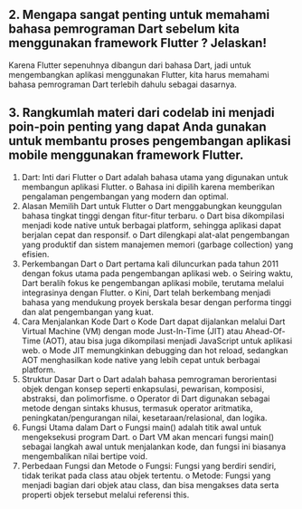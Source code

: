 ## 2. Mengapa sangat penting untuk memahami bahasa pemrograman Dart sebelum kita menggunakan framework Flutter ? Jelaskan!

Karena Flutter sepenuhnya dibangun dari bahasa Dart, jadi untuk mengembangkan aplikasi menggunakan Flutter, kita harus memahami bahasa pemrograman Dart terlebih dahulu sebagai dasarnya.

## 3. Rangkumlah materi dari codelab ini menjadi poin-poin penting yang dapat Anda gunakan untuk membantu proses pengembangan aplikasi mobile menggunakan framework Flutter.
1.	Dart: Inti dari Flutter
o	Dart adalah bahasa utama yang digunakan untuk membangun aplikasi Flutter.
o	Bahasa ini dipilih karena memberikan pengalaman pengembangan yang modern dan optimal.
2.	Alasan Memilih Dart untuk Flutter
o	Dart menggabungkan keunggulan bahasa tingkat tinggi dengan fitur-fitur terbaru.
o	Dart bisa dikompilasi menjadi kode native untuk berbagai platform, sehingga aplikasi dapat berjalan cepat dan responsif.
o	Dart dilengkapi alat-alat pengembangan yang produktif dan sistem manajemen memori (garbage collection) yang efisien.
3.	Perkembangan Dart
o	Dart pertama kali diluncurkan pada tahun 2011 dengan fokus utama pada pengembangan aplikasi web.
o	Seiring waktu, Dart beralih fokus ke pengembangan aplikasi mobile, terutama melalui integrasinya dengan Flutter.
o	Kini, Dart telah berkembang menjadi bahasa yang mendukung proyek berskala besar dengan performa tinggi dan alat pengembangan yang kuat.
4.	Cara Menjalankan Kode Dart
o	Kode Dart dapat dijalankan melalui Dart Virtual Machine (VM) dengan mode Just-In-Time (JIT) atau Ahead-Of-Time (AOT), atau bisa juga dikompilasi menjadi JavaScript untuk aplikasi web.
o	Mode JIT memungkinkan debugging dan hot reload, sedangkan AOT menghasilkan kode native yang lebih cepat untuk berbagai platform.
5.	Struktur Dasar Dart
o	Dart adalah bahasa pemrograman berorientasi objek dengan konsep seperti enkapsulasi, pewarisan, komposisi, abstraksi, dan polimorfisme.
o	Operator di Dart digunakan sebagai metode dengan sintaks khusus, termasuk operator aritmatika, peningkatan/pengurangan nilai, kesetaraan/relasional, dan logika.
6.	Fungsi Utama dalam Dart
o	Fungsi main() adalah titik awal untuk mengeksekusi program Dart.
o	Dart VM akan mencari fungsi main() sebagai langkah awal untuk menjalankan kode, dan fungsi ini biasanya mengembalikan nilai bertipe void.
7.	Perbedaan Fungsi dan Metode
o	Fungsi: Fungsi yang berdiri sendiri, tidak terikat pada class atau objek tertentu.
o	Metode: Fungsi yang menjadi bagian dari objek atau class, dan bisa mengakses data serta properti objek tersebut melalui referensi this.
